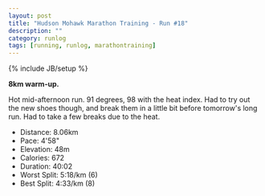 ```yaml
---
layout: post
title: "Hudson Mohawk Marathon Training - Run #18"
description: ""
category: runlog
tags: [running, runlog, marathontraining]
---
```

{% include JB/setup %}

**8km warm-up.**

Hot mid-afternoon run. 91 degrees, 98 with the heat index. Had to try out the
new shoes though, and break them in a little bit before tomorrow's long run. Had
to take a few breaks due to the heat.

+ Distance: 8.06km
+ Pace: 4'58"
+ Elevation: 48m
+ Calories: 672
+ Duration: 40:02
+ Worst Split: 5:18/km (6)
+ Best Split: 4:33/km (8)

